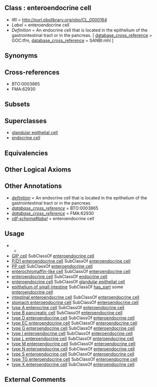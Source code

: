 
## Class : enteroendocrine cell

 * *IRI* = http://purl.obolibrary.org/obo/CL_0000164
 * *Label* = enteroendocrine cell
 * *Definition* = An endocrine cell that is located in the epithelium of the gastrointestinal tract or in the pancreas. [ [database_cross_reference](../../ef/oboInOwl#hasDbXref.md) = GOC:tfm, [database_cross_reference](../../ef/oboInOwl#hasDbXref.md) = SANBI:mhl ]

## Synonyms


## Cross-references

 * BTO:0003865
 * FMA:62930

## Subsets


## Superclasses

 * [glandular epithelial cell](../../CL/50/CL_0000150.md)
 * [endocrine cell](../../CL/63/CL_0000163.md)

## Equivalencies


## Other Logical Axioms


## Other Annotations

 * *[definition](../../IAO/15/IAO_0000115.md)* = An endocrine cell that is located in the epithelium of the gastrointestinal tract or in the pancreas.
 * *[database_cross_reference](../../ef/oboInOwl#hasDbXref.md)* = BTO:0003865
 * *[database_cross_reference](../../ef/oboInOwl#hasDbXref.md)* = FMA:62930
 * *[rdf-schema#label](../../el/rdf-schema#label.md)* = enteroendocrine cell

## Usage

 * -
 * [GIP cell](../../CL/78/CL_0002278.md) SubClassOf [enteroendocrine cell](../../CL/64/CL_0000164.md)
 * [P/D1 enteroendocrine cell](../../CL/68/CL_0002268.md) SubClassOf [enteroendocrine cell](../../CL/64/CL_0000164.md)
 * [PP cell](../../CL/96/CL_0000696.md) SubClassOf [enteroendocrine cell](../../CL/64/CL_0000164.md)
 * [enterochromaffin-like cell](../../CL/04/CL_0000504.md) SubClassOf [enteroendocrine cell](../../CL/64/CL_0000164.md)
 * [enteroendocrine cell](../../CL/64/CL_0000164.md) SubClassOf [endocrine cell](../../CL/63/CL_0000163.md)
 * [enteroendocrine cell](../../CL/64/CL_0000164.md) SubClassOf [glandular epithelial cell](../../CL/50/CL_0000150.md)
 * [epithelium of small intestine](../../UBERON/02/UBERON_0001902.md) SubClassOf [has_part](../../BFO/51/BFO_0000051.md) some [enteroendocrine cell](../../CL/64/CL_0000164.md)
 * [intestinal enteroendocrine cell](../../CL/16/CL_1001516.md) SubClassOf [enteroendocrine cell](../../CL/64/CL_0000164.md)
 * [stomach enteroendocrine cell](../../CL/17/CL_1001517.md) SubClassOf [enteroendocrine cell](../../CL/64/CL_0000164.md)
 * [type A enterocrine cell](../../CL/67/CL_0002067.md) SubClassOf [enteroendocrine cell](../../CL/64/CL_0000164.md)
 * [type B pancreatic cell](../../CL/69/CL_0000169.md) SubClassOf [enteroendocrine cell](../../CL/64/CL_0000164.md)
 * [type D enteroendocrine cell](../../CL/02/CL_0000502.md) SubClassOf [enteroendocrine cell](../../CL/64/CL_0000164.md)
 * [type EC enteroendocrine cell](../../CL/77/CL_0000577.md) SubClassOf [enteroendocrine cell](../../CL/64/CL_0000164.md)
 * [type G enteroendocrine cell](../../CL/08/CL_0000508.md) SubClassOf [enteroendocrine cell](../../CL/64/CL_0000164.md)
 * [type I enteroendocrine cell](../../CL/77/CL_0002277.md) SubClassOf [enteroendocrine cell](../../CL/64/CL_0000164.md)
 * [type L enteroendocrine cell](../../CL/79/CL_0002279.md) SubClassOf [enteroendocrine cell](../../CL/64/CL_0000164.md)
 * [type M enteroendocrine cell](../../CL/02/CL_0002502.md) SubClassOf [enteroendocrine cell](../../CL/64/CL_0000164.md)
 * [type N enteroendocrine cell](../../CL/80/CL_0002280.md) SubClassOf [enteroendocrine cell](../../CL/64/CL_0000164.md)
 * [type S enteroendocrine cell](../../CL/81/CL_0002281.md) SubClassOf [enteroendocrine cell](../../CL/64/CL_0000164.md)
 * [type TG enteroendocrine cell](../../CL/82/CL_0002282.md) SubClassOf [enteroendocrine cell](../../CL/64/CL_0000164.md)
 * [type X enteroendocrine cell](../../CL/84/CL_0002284.md) SubClassOf [enteroendocrine cell](../../CL/64/CL_0000164.md)

## External Comments

